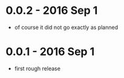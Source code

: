 # 0.0.2 - 2016 Sep 1

* of course it did not go exactly as planned

# 0.0.1 - 2016 Sep 1

* first rough release
